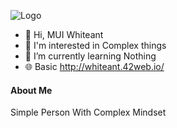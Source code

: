 
![Logo](https://cdn.discordapp.com/attachments/927148237801017344/946330351595315210/93873974_692957671523727_4494241301654405120_n.jpg)

- 👋 Hi, MUI Whiteant
- 👀 I'm interested in Complex things
- 🌱 I’m currently learning Nothing
- 🌐  Basic http://whiteant.42web.io/



#### **About Me**
Simple Person With Complex Mindset


